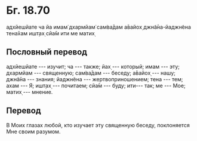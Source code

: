 # Бг. 18.70
адхйешйате ча йа имам̇
дхармйам̇ сам̇ва̄дам а̄вайох̣
джн̃а̄на-йаджн̃ена тена̄хам
ишт̣ах̣ сйа̄м ити ме матих̣
## Пословный перевод

адхйешйате --- изучит; ча --- также; йах̣ --- который; имам --- эту;
дхармйам --- священную; сам̇ва̄дам --- беседу; а̄вайох̣ --- нашу; джн̃а̄на ---
знания; йаджн̃ена --- жертвоприношением; тена --- тем; ахам --- Я; ишт̣ах̣
--- почитаем; сйа̄м --- буду; ити--- так; ме --- Мое; матих̣ --- мнение.

## Перевод

В Моих глазах любой, кто изучает эту священную беседу, поклоняется Мне
своим разумом.
